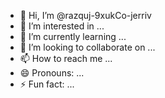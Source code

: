 - 👋 Hi, I’m @razquj-9xukCo-jerriv
- 👀 I’m interested in ...
- 🌱 I’m currently learning ...
- 💞️ I’m looking to collaborate on ...
- 📫 How to reach me ...
- 😄 Pronouns: ...
- ⚡ Fun fact: ...

<!---
razquj-9xukCo-jerriv/razquj-9xukCo-jerriv is a ✨ special ✨ repository because its `README.md` (this file) appears on your GitHub profile.
You can click the Preview link to take a look at your changes.
--->
